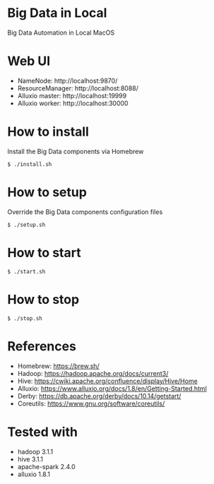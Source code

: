 # Big Data in Local
Big Data Automation in Local MacOS

# Web UI
* NameNode: http://localhost:9870/
* ResourceManager: http://localhost:8088/
* Alluxio master: http://localhost:19999
* Alluxio worker: http://localhost:30000

# How to install
Install the Big Data components via Homebrew
```shell
$ ./install.sh
```

# How to setup
Override the Big Data components configuration files
```shell
$ ./setup.sh
```

# How to start
```shell
$ ./start.sh
```

# How to stop
```shell
$ ./stop.sh
```

# References
* Homebrew: https://brew.sh/
* Hadoop: https://hadoop.apache.org/docs/current3/
* Hive: https://cwiki.apache.org/confluence/display/Hive/Home
* Alluxio: https://www.alluxio.org/docs/1.8/en/Getting-Started.html
* Derby: https://db.apache.org/derby/docs/10.14/getstart/
* Coreutils: https://www.gnu.org/software/coreutils/

# Tested with
* hadoop 3.1.1
* hive 3.1.1
* apache-spark 2.4.0
* alluxio 1.8.1
